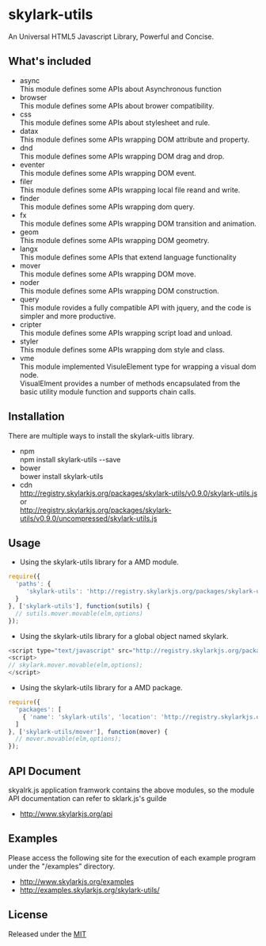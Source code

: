 # skylark-utils
An Universal HTML5 Javascript Library, Powerful and Concise.

## What's included

- async  
This module defines some APIs about Asynchronous function
- browser  
This module defines some APIs about brower compatibility.
- css  
This module defines some APIs about stylesheet and rule.
- datax  
This module defines some APIs wrapping DOM attribute and property.
- dnd  
This module defines some APIs wrapping DOM drag and drop.
- eventer  
This module defines some APIs wrapping DOM event.
- filer  
This module defines some APIs wrapping local file reand and write.
- finder  
This module defines some APIs wrapping dom query.
- fx  
This module defines some APIs wrapping DOM transition and animation.
- geom  
This module defines some APIs wrapping DOM geometry.
- langx  
This module defines some APIs that extend language functionality
- mover  
This module defines some APIs wrapping DOM move.
- noder  
This module defines some APIs wrapping DOM construction.
- query   
This module rovides a fully compatible API with jquery, and the code is simpler and more productive.
- cripter  
This module defines some APIs wrapping script load and unload.
- styler  
This module defines some APIs wrapping dom style and class.
- vme  
This module implemented VisuleElement type for wrapping a visual dom node.  
VisualElment provides a number of methods encapsulated from the basic utility module function and supports chain calls.

## Installation
There are multiple ways to install the skylark-uitls library. 
- npm  
npm install skylark-utils --save
- bower  
bower install skylark-utils
- cdn  
http://registry.skylarkjs.org/packages/skylark-utils/v0.9.0/skylark-utils.js    or  
http://registry.skylarkjs.org/packages/skylark-utils/v0.9.0/uncompressed/skylark-utils.js 

## Usage

- Using the skylark-utils library for a AMD module.  
```js
require({
  'paths': {
     'skylark-utils': 'http://registry.skylarkjs.org/packages/skylark-utils/v0.9.0/skylark-utils' 
  }
}, ['skylark-utils'], function(sutils) {
  // sutils.mover.movable(elm,options) 
});
```

- Using the skylark-utils library for a global object named skylark.  
```js
<script type="text/javascript" src="http://registry.skylarkjs.org/packages/skylark-utils/v0.9.0/skylark-utils.js"></script>
<script>
// skylark.mover.movable(elm,options);
</script>
```

- Using the skylark-utils library for a AMD package.  
```js
require({
  'packages': [
    { 'name': 'skylark-utils', 'location': 'http://registry.skylarkjs.org/packages/skylark-utils/v0.9.0/skylark-utils/' }
  ]
}, ['skylark-utils/mover'], function(mover) {
  // mover.movable(elm,options);
});
```

## API Document
skyalrk.js application framwork contains the above modules, so the module API documentation can refer to sklark.js's guilde

- http://www.skylarkjs.org/api

## Examples
Please access the following site for the execution of each example program under the "/examples" directory.

- http://www.skylarkjs.org/examples
- http://examples.skylarkjs.org/skylark-utils/

## License

Released under the [MIT](http://opensource.org/licenses/MIT)
